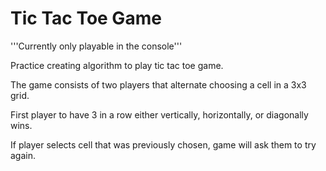 # Tic Tac Toe Game

'''Currently only playable in the console'''

Practice creating algorithm to play tic tac toe game. 

  The game consists of two players that alternate choosing a cell in a 3x3 grid.
  
  First player to have 3 in a row either vertically, horizontally, or diagonally wins. 
  
  If player selects cell that was previously chosen, game will ask them to try again. 
